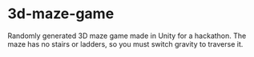 # 3d-maze-game
Randomly generated 3D maze game made in Unity for a hackathon. The maze has no stairs or ladders, so you must switch gravity to traverse it.
